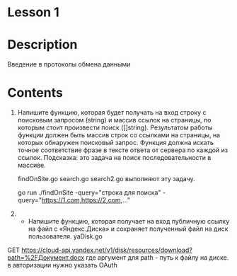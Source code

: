 # Lesson 1

# Description
Введение в протоколы обмена данными

# Contents
1. Напишите функцию, которая будет получать на вход строку с поисковым запросом (string) и массив ссылок на страницы, по которым стоит произвести поиск ([]string). Результатом работы функции должен быть массив строк со ссылками на страницы, на которых обнаружен поисковый запрос. Функция должна искать точное соответствие фразе в тексте ответа от сервера по каждой из ссылок.
   Подсказка: это задача на поиск последовательности в массиве.
 
     findOnSite.go search.go search2.go выполняют эту задачу.  
     
     go run ./findOnSite -query="строка для поиска" -query="https://1.com,https://2.com,..."
     
 2. * Напишите функцию, которая получает на вход публичную ссылку на файл с «Яндекс.Диска» и сохраняет полученный файл на диск пользователя.
 yaDisk.go
 
 GET https://cloud-api.yandex.net/v1/disk/resources/download?path=%2FДокумент.docx
 где аргумент для path - путь к файлу на диске.
 в авторизации нужно указать OAuth